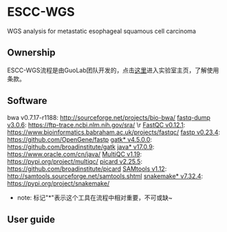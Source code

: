 # ESCC-WGS
WGS analysis for metastatic esophageal squamous cell carcinoma
## Ownership
ESCC-WGS流程是由GuoLab团队开发的，点击[这里](https://guolab.wchscu.cn/)进入实验室主页，了解使用条款。
## 



## Software
bwa v0.7.17-r1188: http://sourceforge.net/projects/bio-bwa/
[fastq-dump v3.0.6](https://ftp-trace.ncbi.nlm.nih.gov/sra/): https://ftp-trace.ncbi.nlm.nih.gov/sra/ \r
[FastQC v0.12.1](https://www.bioinformatics.babraham.ac.uk/projects/fastqc/): https://www.bioinformatics.babraham.ac.uk/projects/fastqc/
[fastp v0.23.4](https://github.com/OpenGene/fastp): https://github.com/OpenGene/fastp
[gatk* v4.5.0.0](https://github.com/broadinstitute/gatk): https://github.com/broadinstitute/gatk
[java* v17.0.9](https://www.oracle.com/cn/java/): https://www.oracle.com/cn/java/
[MultiQC v1.19](https://pypi.org/project/multiqc/): https://pypi.org/project/multiqc/
[picard v2.25.5](https://github.com/broadinstitute/picard): https://github.com/broadinstitute/picard
[SAMtools v1.12](http://samtools.sourceforge.net/samtools.shtml): http://samtools.sourceforge.net/samtools.shtml
[snakemake* v7.32.4](https://pypi.org/project/snakemake/): https://pypi.org/project/snakemake/
- note: 标记"*"表示这个工具在流程中相对重要，不可或缺~

## User guide
### 

### 


